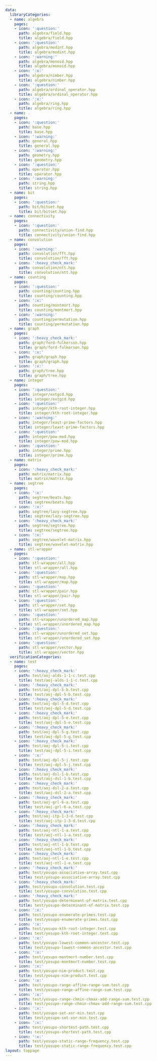 ```yaml
---
data:
  libraryCategories:
  - name: algebra
    pages:
    - icon: ':question:'
      path: algebra/field.hpp
      title: algebra/field.hpp
    - icon: ':question:'
      path: algebra/modint.hpp
      title: algebra/modint.hpp
    - icon: ':warning:'
      path: algebra/monoid.hpp
      title: algebra/monoid.hpp
    - icon: ':x:'
      path: algebra/nimber.hpp
      title: algebra/nimber.hpp
    - icon: ':question:'
      path: algebra/ordinal_operator.hpp
      title: algebra/ordinal_operator.hpp
    - icon: ':x:'
      path: algebra/ring.hpp
      title: algebra/ring.hpp
  - name: .
    pages:
    - icon: ':question:'
      path: base.hpp
      title: base.hpp
    - icon: ':warning:'
      path: general.hpp
      title: general.hpp
    - icon: ':warning:'
      path: geometry.hpp
      title: geometry.hpp
    - icon: ':question:'
      path: operator.hpp
      title: operator.hpp
    - icon: ':warning:'
      path: string.hpp
      title: string.hpp
  - name: bit
    pages:
    - icon: ':question:'
      path: bit/bitset.hpp
      title: bit/bitset.hpp
  - name: connectivity
    pages:
    - icon: ':question:'
      path: connectivity/union-find.hpp
      title: connectivity/union-find.hpp
  - name: convolution
    pages:
    - icon: ':warning:'
      path: convolution/fft.hpp
      title: convolution/fft.hpp
    - icon: ':heavy_check_mark:'
      path: convolution/ntt.hpp
      title: convolution/ntt.hpp
  - name: counting
    pages:
    - icon: ':question:'
      path: counting/counting.hpp
      title: counting/counting.hpp
    - icon: ':x:'
      path: counting/montmort.hpp
      title: counting/montmort.hpp
    - icon: ':warning:'
      path: counting/permutation.hpp
      title: counting/permutation.hpp
  - name: graph
    pages:
    - icon: ':heavy_check_mark:'
      path: graph/ford-fulkerson.hpp
      title: graph/ford-fulkerson.hpp
    - icon: ':x:'
      path: graph/graph.hpp
      title: graph/graph.hpp
    - icon: ':x:'
      path: graph/tree.hpp
      title: graph/tree.hpp
  - name: integer
    pages:
    - icon: ':question:'
      path: integer/extgcd.hpp
      title: integer/extgcd.hpp
    - icon: ':question:'
      path: integer/kth-root-integer.hpp
      title: integer/kth-root-integer.hpp
    - icon: ':warning:'
      path: integer/least-prime-factors.hpp
      title: integer/least-prime-factors.hpp
    - icon: ':question:'
      path: integer/pow-mod.hpp
      title: integer/pow-mod.hpp
    - icon: ':question:'
      path: integer/prime.hpp
      title: integer/prime.hpp
  - name: matrix
    pages:
    - icon: ':heavy_check_mark:'
      path: matrix/matrix.hpp
      title: matrix/matrix.hpp
  - name: segtree
    pages:
    - icon: ':x:'
      path: segtree/beats.hpp
      title: segtree/beats.hpp
    - icon: ':x:'
      path: segtree/lazy-segtree.hpp
      title: segtree/lazy-segtree.hpp
    - icon: ':heavy_check_mark:'
      path: segtree/segtree.hpp
      title: segtree/segtree.hpp
    - icon: ':x:'
      path: segtree/wavelet-matrix.hpp
      title: segtree/wavelet-matrix.hpp
  - name: stl-wrapper
    pages:
    - icon: ':question:'
      path: stl-wrapper/all.hpp
      title: stl-wrapper/all.hpp
    - icon: ':question:'
      path: stl-wrapper/map.hpp
      title: stl-wrapper/map.hpp
    - icon: ':question:'
      path: stl-wrapper/pair.hpp
      title: stl-wrapper/pair.hpp
    - icon: ':question:'
      path: stl-wrapper/set.hpp
      title: stl-wrapper/set.hpp
    - icon: ':question:'
      path: stl-wrapper/unordered_map.hpp
      title: stl-wrapper/unordered_map.hpp
    - icon: ':question:'
      path: stl-wrapper/unordered_set.hpp
      title: stl-wrapper/unordered_set.hpp
    - icon: ':question:'
      path: stl-wrapper/vector.hpp
      title: stl-wrapper/vector.hpp
  verificationCategories:
  - name: test
    pages:
    - icon: ':heavy_check_mark:'
      path: test/aoj-alds-1-1-c.test.cpp
      title: test/aoj-alds-1-1-c.test.cpp
    - icon: ':heavy_check_mark:'
      path: test/aoj-dpl-5-b.test.cpp
      title: test/aoj-dpl-5-b.test.cpp
    - icon: ':heavy_check_mark:'
      path: test/aoj-dpl-5-d.test.cpp
      title: test/aoj-dpl-5-d.test.cpp
    - icon: ':heavy_check_mark:'
      path: test/aoj-dpl-5-e.test.cpp
      title: test/aoj-dpl-5-e.test.cpp
    - icon: ':heavy_check_mark:'
      path: test/aoj-dpl-5-g.test.cpp
      title: test/aoj-dpl-5-g.test.cpp
    - icon: ':heavy_check_mark:'
      path: test/aoj-dpl-5-i.test.cpp
      title: test/aoj-dpl-5-i.test.cpp
    - icon: ':x:'
      path: test/aoj-dpl-5-j.test.cpp
      title: test/aoj-dpl-5-j.test.cpp
    - icon: ':heavy_check_mark:'
      path: test/aoj-dsl-1-b.test.cpp
      title: test/aoj-dsl-1-b.test.cpp
    - icon: ':heavy_check_mark:'
      path: test/aoj-dsl-2-a.test.cpp
      title: test/aoj-dsl-2-a.test.cpp
    - icon: ':heavy_check_mark:'
      path: test/aoj-grl-6-a.test.cpp
      title: test/aoj-grl-6-a.test.cpp
    - icon: ':heavy_check_mark:'
      path: test/aoj-itp-1-3-d.test.cpp
      title: test/aoj-itp-1-3-d.test.cpp
    - icon: ':heavy_check_mark:'
      path: test/aoj-ntl-1-a.test.cpp
      title: test/aoj-ntl-1-a.test.cpp
    - icon: ':heavy_check_mark:'
      path: test/aoj-ntl-1-b.test.cpp
      title: test/aoj-ntl-1-b.test.cpp
    - icon: ':heavy_check_mark:'
      path: test/aoj-ntl-1-e.test.cpp
      title: test/aoj-ntl-1-e.test.cpp
    - icon: ':heavy_check_mark:'
      path: test/yosupo-associative-array.test.cpp
      title: test/yosupo-associative-array.test.cpp
    - icon: ':heavy_check_mark:'
      path: test/yosupo-convolution.test.cpp
      title: test/yosupo-convolution.test.cpp
    - icon: ':heavy_check_mark:'
      path: test/yosupo-determinant-of-matrix.test.cpp
      title: test/yosupo-determinant-of-matrix.test.cpp
    - icon: ':x:'
      path: test/yosupo-enumerate-primes.test.cpp
      title: test/yosupo-enumerate-primes.test.cpp
    - icon: ':x:'
      path: test/yosupo-kth-root-integer.test.cpp
      title: test/yosupo-kth-root-integer.test.cpp
    - icon: ':x:'
      path: test/yosupo-lowest-common-ancestor.test.cpp
      title: test/yosupo-lowest-common-ancestor.test.cpp
    - icon: ':x:'
      path: test/yosupo-montmort-number.test.cpp
      title: test/yosupo-montmort-number.test.cpp
    - icon: ':x:'
      path: test/yosupo-nim-product.test.cpp
      title: test/yosupo-nim-product.test.cpp
    - icon: ':x:'
      path: test/yosupo-range-affine-range-sum.test.cpp
      title: test/yosupo-range-affine-range-sum.test.cpp
    - icon: ':x:'
      path: test/yosupo-range-chmin-chmax-add-range-sum.test.cpp
      title: test/yosupo-range-chmin-chmax-add-range-sum.test.cpp
    - icon: ':x:'
      path: test/yosupo-set-xor-min.test.cpp
      title: test/yosupo-set-xor-min.test.cpp
    - icon: ':x:'
      path: test/yosupo-shortest-path.test.cpp
      title: test/yosupo-shortest-path.test.cpp
    - icon: ':x:'
      path: test/yosupo-static-range-frequency.test.cpp
      title: test/yosupo-static-range-frequency.test.cpp
layout: toppage
---
```

